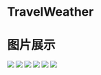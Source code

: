 # TravelWeather
图片展示
=======
![](https://github.com/yuedingoo/TravelWeather/raw/master/pic/iconView.jpg)
![](https://github.com/yuedingoo/TravelWeather/raw/master/pic/select.jpg)
![](https://github.com/yuedingoo/TravelWeather/raw/master/pic/home.jpg)
![](https://github.com/yuedingoo/TravelWeather/raw/master/pic/home2.jpg)
![](https://github.com/yuedingoo/TravelWeather/raw/master/pic/home3.jpg)
![](https://github.com/yuedingoo/TravelWeather/raw/master/pic/select2.jpg)
